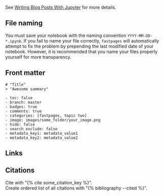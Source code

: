 See [Writing Blog Posts With Jupyter](https://github.com/fastai/fastpages#writing-blog-posts-with-jupyter) for more details.

## File naming
You must save your notebook with the naming convention `YYYY-MM-DD-*.ipynb`.
If you fail to name your file correctly, `fastpages` will automatically attempt to fix the problem by prepending the last modified date of your notebook. However, it is recommended that you name your files properly yourself for more transparency.


## Front matter
```
# "Title"
> "Awesome summary"

- toc: false
- branch: master
- badges: true
- comments: true
- categories: [fastpages, topic two]
- image: images/some_folder/your_image.png
- hide: false
- search_exclude: false
- metadata_key1: metadata_value1
- metadata_key2: metadata_value2
```

## Links

## Citations
Cite with "{% cite some_citation_key %}".  
Create ordered list of all citations with "{% bibliography --cited %}".

